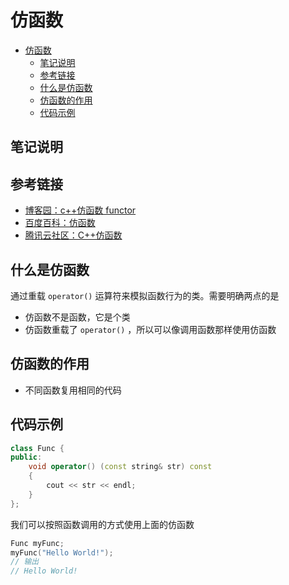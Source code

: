 # 仿函数

<!-- TOC -->

- [仿函数](#仿函数)
  - [笔记说明](#笔记说明)
  - [参考链接](#参考链接)
  - [什么是仿函数](#什么是仿函数)
  - [仿函数的作用](#仿函数的作用)
  - [代码示例](#代码示例)

<!-- /TOC -->


## 笔记说明

## 参考链接
* [博客园：c++仿函数 functor](https://www.cnblogs.com/decade-dnbc66/p/5347088.html)
* [百度百科：仿函数](https://baike.baidu.com/item/%E4%BB%BF%E5%87%BD%E6%95%B0)
* [腾讯云社区：C++仿函数](https://cloud.tencent.com/developer/article/1347883)

## 什么是仿函数
通过重载 `operator()` 运算符来模拟函数行为的类。需要明确两点的是
* 仿函数不是函数，它是个类
* 仿函数重载了 `operator()` ，所以可以像调用函数那样使用仿函数

## 仿函数的作用
* 不同函数复用相同的代码

## 代码示例
```cpp
class Func {
public:
    void operator() (const string& str) const
    {
        cout << str << endl;
    }
};
```

我们可以按照函数调用的方式使用上面的仿函数
```cpp
Func myFunc;
myFunc("Hello World!");
// 输出
// Hello World!
```
